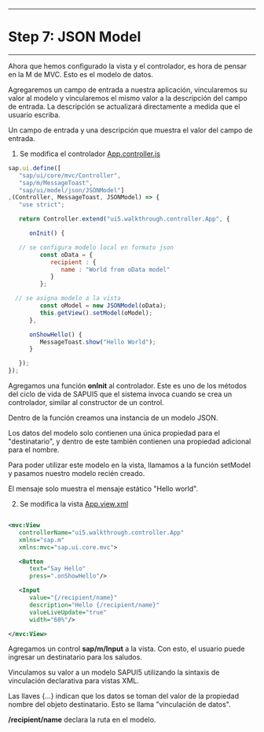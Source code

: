 ******************
# Step 7: JSON Model
******************

Ahora que hemos configurado la vista y el controlador, es hora de pensar en la M de MVC.
Esto es el modelo de datos.


Agregaremos un campo de entrada a nuestra aplicación, vincularemos su valor al modelo y
vincularemos el mismo valor a la descripción del campo de entrada.
La descripción se actualizará directamente a medida que el usuario escriba.


Un campo de entrada y una descripción que muestra el valor del campo de entrada.


1. Se modifica el controlador [App.controller.js](webapp/controller/App.controller.js)


``` js
sap.ui.define([
   "sap/ui/core/mvc/Controller",
   "sap/m/MessageToast",
   "sap/ui/model/json/JSONModel"]
,(Controller, MessageToast, JSONModel) => {
   "use strict";

   return Controller.extend("ui5.walkthrough.controller.App", {

      onInit() {

   // se configura modelo local en formato json
         const oData = {
            recipient : {
               name : "World from oData model"
            }
         };

  // se asigna modelo a la vista 
         const oModel = new JSONModel(oData);
         this.getView().setModel(oModel);
      },

      onShowHello() {
         MessageToast.show("Hello World");
      }

   });
});
```
Agregamos una función **onInit** al controlador. Este es uno de los métodos del ciclo de vida de SAPUI5 que el sistema invoca cuando se crea un controlador, similar al constructor de un control.

Dentro de la función creamos una instancia de un modelo JSON. 


Los datos del modelo solo contienen una única propiedad para el "destinatario", y dentro de este también contienen una propiedad adicional para el nombre.


Para poder utilizar este modelo en la vista, llamamos a la función setModel y pasamos nuestro modelo recién creado.


El mensaje solo muestra el mensaje estático "Hello world". 

2. Se modifica la vista [App.view.xml](webapp/view/App.view.xml)
``` XML

<mvc:View
   controllerName="ui5.walkthrough.controller.App"
   xmlns="sap.m"
   xmlns:mvc="sap.ui.core.mvc">

   <Button
      text="Say Hello"
      press=".onShowHello"/>

   <Input
      value="{/recipient/name}"
      description="Hello {/recipient/name}"
      valueLiveUpdate="true"
      width="60%"/>

</mvc:View>
```

Agregamos un control **sap/m/Input** a la vista. Con esto, el usuario puede ingresar un destinatario para los saludos. 


Vinculamos su valor a un modelo SAPUI5 utilizando la sintaxis de vinculación 
declarativa para vistas XML.


Las llaves {...} indican que los datos se toman del valor de la propiedad nombre 
del objeto destinatario. Esto se llama "vinculación de datos".


**/recipient/name** declara la ruta en el modelo.